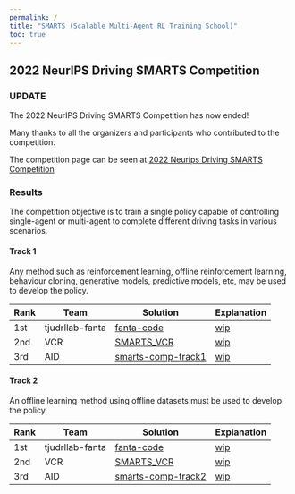 ```yaml
---
permalink: /
title: "SMARTS (Scalable Multi-Agent RL Training School)"
toc: true
---
```


## 2022 NeurIPS Driving SMARTS Competition

### UPDATE

The 2022 NeurIPS Driving SMARTS Competition has now ended!

Many thanks to all the organizers and participants who contributed to the competition.

The competition page can be seen at [2022 Neurips Driving SMARTS Competition](/archive/2022_nips_driving_smarts/)

### Results

The competition objective is to train a single policy capable of controlling single-agent or multi-agent to complete different driving tasks in various scenarios.

#### Track 1

Any method such as reinforcement learning, offline reinforcement learning, behaviour cloning, generative models, predictive models, etc, may be used to develop the policy.

| Rank        | Team        | Solution    | Explanation |
| ----------- | ----------- | ----------- | ----------- |
| 1st          | tjudrllab-fanta  | [fanta-code](https://github.com/superCat-star/fanta-code)     | [wip]()     |
| 2nd          | VCR         | [SMARTS_VCR](https://github.com/yuant95/SMARTS_VCR/tree/ddc23f73556eb946f02e0699cc0fa2294a0ffc38)     | [wip]()     |
| 3rd          | AID         | [smarts-comp-track1](https://github.com/MCZhi/Predictive-Decision/tree/smarts-comp-track1)     | [wip]()     |

#### Track 2

An offline learning method using offline datasets must be used to develop the policy.

| Rank        | Team        | Solution    | Explanation |
| ----------- | ----------- | ----------- | ----------- |
| 1st          | tjudrllab-fanta  | [fanta-code](https://github.com/superCat-star/fanta-code)     | [wip]()     |
| 2nd          | VCR         | [SMARTS_VCR](https://github.com/yuant95/SMARTS_VCR/tree/ddc23f73556eb946f02e0699cc0fa2294a0ffc38)     | [wip]()     |
| 3rd          | AID         | [smarts-comp-track2](https://github.com/MCZhi/Predictive-Decision/tree/smarts-comp-track2)     | [wip]()     |
